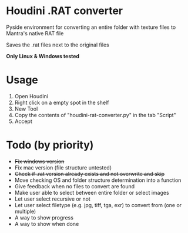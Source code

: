 # Houdini .RAT converter
Pyside environment for converting an entire folder with texture files to Mantra's native RAT file

Saves the .rat files next to the original files

**Only Linux & Windows tested**
&nbsp;

# Usage
1. Open Houdini
2. Right click on a empty spot in the shelf
3. New Tool
4. Copy the contents of "houdini-rat-converter.py" in the tab "Script"
5. Accept

# Todo (by priority)
* ~~Fix windows version~~
* Fix mac version (file structure untested)
* ~~Check if .rat version already exists and not overwrite and skip~~
* Move checking OS and folder structure determination into a function
* Give feedback when no files to convert are found
* Make user able to select between entire folder or select images
* Let user select recursive or not
* Let user select filetype (e.g. jpg, tiff, tga, exr) to convert from (one or multiple)
* A way to show progress
* A way to show when done

